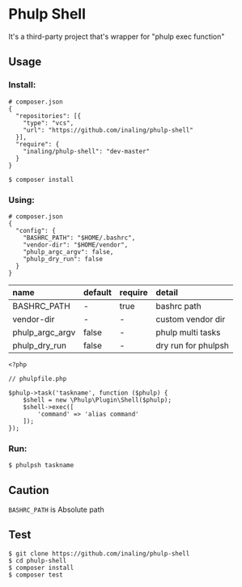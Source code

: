 # Phulp Shell

It's a third-party project that's wrapper for "phulp exec function"

## Usage

### Install:

```
# composer.json
{
  "repositories": [{
    "type": "vcs",
    "url": "https://github.com/inaling/phulp-shell"
  }],
  "require": {
    "inaling/phulp-shell": "dev-master"
  }
}
```

```
$ composer install
```

### Using:

```
# composer.json
{
  "config": {
    "BASHRC_PATH": "$HOME/.bashrc",
    "vendor-dir": "$HOME/vendor",
    "phulp_argc_argv": false,
    "phulp_dry_run": false
  }
}
```

|name|default|require|detail|
|:---|:---|:---|:---|
|BASHRC_PATH|-|true|bashrc path|
|vendor-dir|-|-|custom vendor dir|
|phulp_argc_argv|false|-|phulp multi tasks|
|phulp_dry_run|false|-|dry run for phulpsh|

```
<?php

// phulpfile.php

$phulp->task('taskname', function ($phulp) {
    $shell = new \Phulp\Plugin\Shell($phulp);
    $shell->exec([
        'command' => 'alias command'
    ]);
});
```

### Run:

```
$ phulpsh taskname
```

## Caution

``BASHRC_PATH`` is Absolute path

## Test

```
$ git clone https://github.com/inaling/phulp-shell
$ cd phulp-shell
$ composer install
$ composer test
```
